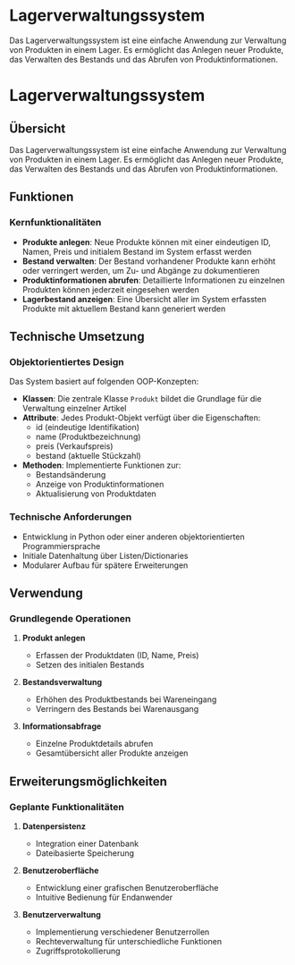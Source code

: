 # Lagerverwaltungssystem
 Das Lagerverwaltungssystem ist eine einfache Anwendung zur Verwaltung von Produkten in einem Lager. Es ermöglicht das Anlegen neuer Produkte, das Verwalten des Bestands und das Abrufen von Produktinformationen. 

# Lagerverwaltungssystem

## Übersicht
Das Lagerverwaltungssystem ist eine einfache Anwendung zur Verwaltung von Produkten in einem Lager. Es ermöglicht das Anlegen neuer Produkte, das Verwalten des Bestands und das Abrufen von Produktinformationen.

## Funktionen

### Kernfunktionalitäten
- **Produkte anlegen**: Neue Produkte können mit einer eindeutigen ID, Namen, Preis und initialem Bestand im System erfasst werden
- **Bestand verwalten**: Der Bestand vorhandener Produkte kann erhöht oder verringert werden, um Zu- und Abgänge zu dokumentieren
- **Produktinformationen abrufen**: Detaillierte Informationen zu einzelnen Produkten können jederzeit eingesehen werden
- **Lagerbestand anzeigen**: Eine Übersicht aller im System erfassten Produkte mit aktuellem Bestand kann generiert werden

## Technische Umsetzung

### Objektorientiertes Design
Das System basiert auf folgenden OOP-Konzepten:

- **Klassen**: Die zentrale Klasse `Produkt` bildet die Grundlage für die Verwaltung einzelner Artikel
- **Attribute**: Jedes Produkt-Objekt verfügt über die Eigenschaften:
  - id (eindeutige Identifikation)
  - name (Produktbezeichnung)
  - preis (Verkaufspreis)
  - bestand (aktuelle Stückzahl)
- **Methoden**: Implementierte Funktionen zur:
  - Bestandsänderung
  - Anzeige von Produktinformationen
  - Aktualisierung von Produktdaten

### Technische Anforderungen
- Entwicklung in Python oder einer anderen objektorientierten Programmiersprache
- Initiale Datenhaltung über Listen/Dictionaries
- Modularer Aufbau für spätere Erweiterungen

## Verwendung

### Grundlegende Operationen
1. **Produkt anlegen**
   - Erfassen der Produktdaten (ID, Name, Preis)
   - Setzen des initialen Bestands

2. **Bestandsverwaltung**
   - Erhöhen des Produktbestands bei Wareneingang
   - Verringern des Bestands bei Warenausgang

3. **Informationsabfrage**
   - Einzelne Produktdetails abrufen
   - Gesamtübersicht aller Produkte anzeigen

## Erweiterungsmöglichkeiten

### Geplante Funktionalitäten
1. **Datenpersistenz**
   - Integration einer Datenbank
   - Dateibasierte Speicherung

2. **Benutzeroberfläche**
   - Entwicklung einer grafischen Benutzeroberfläche
   - Intuitive Bedienung für Endanwender

3. **Benutzerverwaltung**
   - Implementierung verschiedener Benutzerrollen
   - Rechteverwaltung für unterschiedliche Funktionen
   - Zugriffsprotokollierung
